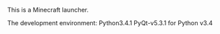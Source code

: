 
This is a Minecraft launcher.


The development environment:
	Python3.4.1
	PyQt-v5.3.1 for Python v3.4 
	
	
